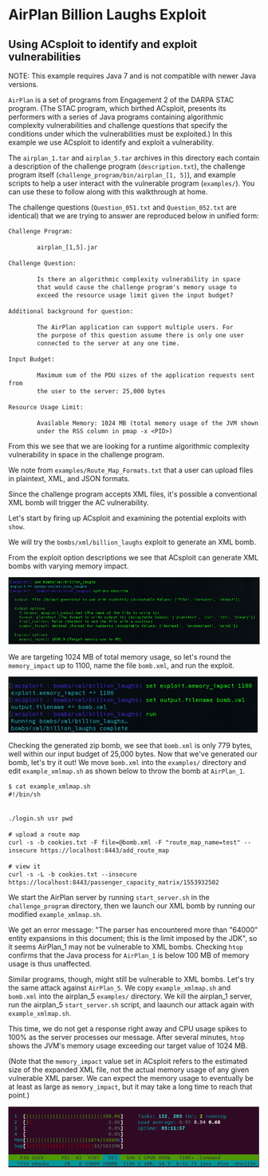 # AirPlan Billion Laughs Exploit

## Using ACsploit to identify and exploit vulnerabilities

NOTE: This example requires Java 7 and is not compatible with newer Java versions.

`AirPlan` is a set of programs from Engagement 2 of the DARPA STAC program. (The STAC program, which birthed ACsploit, presents its performers with a series of Java programs containing algorithmic complexity vulnerabilities and challenge questions that specify the conditions under which the vulnerabilities must be exploited.) In this example we use ACsploit to identify and exploit a vulnerability.

The `airplan_1.tar` and `airplan_5.tar` archives in this directory each contain a description of the challenge program (`description.txt`), the challenge program itself (`challenge_program/bin/airplan_[1, 5]`), and example scripts to help a user interact with the vulnerable program (`examples/`). You can use these to follow along with this walkthrough at home.

The challenge questions (`Question_051.txt` and `Question_052.txt` are identical) that we are trying to answer are reproduced below in unified form:

```
Challenge Program:

        airplan_[1,5].jar

Challenge Question:

        Is there an algorithmic complexity vulnerability in space
        that would cause the challenge program's memory usage to
        exceed the resource usage limit given the input budget?

Additional background for question:

        The AirPlan application can support multiple users. For
        the purpose of this question assume there is only one user
        connected to the server at any one time.

Input Budget:

        Maximum sum of the PDU sizes of the application requests sent from
        the user to the server: 25,000 bytes

Resource Usage Limit:

        Available Memory: 1024 MB (total memory usage of the JVM shown 
        under the RSS column in pmap -x <PID>)
```

From this we see that we are looking for a runtime algorithmic complexity vulnerability in space in the challenge program. 

We note from `examples/Route_Map_Formats.txt` that a user can upload files in plaintext, XML, and JSON formats.

Since the challenge program accepts XML files, it's possible a conventional XML bomb will trigger the AC vulnerability.

Let's start by firing up ACsploit and examining the potential exploits with `show`.

We will try the `bombs/xml/billion_laughs` exploit to generate an XML bomb.

From the exploit option descriptions we see that ACsploit can generate XML bombs with varying memory impact.

<img src="images/STAC-airplan/acsploitdescribeoptions.png" class="center"  width="700">

We are targeting 1024 MB of total memory usage, so let's round the `memory_impact` up to 1100, name the file `bomb.xml`, and run the exploit.

<img src="images/STAC-airplan/acsploitrun.png" class="center" width="500">

Checking the generated zip bomb, we see that `bomb.xml` is only 779 bytes, well within our input budget of 25,000 bytes. Now that we've generated our bomb, let's try it out! We move `bomb.xml` into the `examples/` directory and edit `example_xmlmap.sh` as shown below to throw the bomb at `AirPlan_1`.

```
$ cat example_xmlmap.sh
#!/bin/sh


./login.sh usr pwd

# upload a route map
curl -s -b cookies.txt -F file=@bomb.xml -F "route_map_name=test" --insecure https://localhost:8443/add_route_map

# view it
curl -s -L -b cookies.txt --insecure https://localhost:8443/passenger_capacity_matrix/1553932502
```

We start the AirPlan server by running `start_server.sh` in the `challenge_program` directory, then we launch our XML bomb by running our modified `example_xmlmap.sh`.

We get an error message: "The parser has encountered more than "64000" entity expansions in this document; this is the limit imposed by the JDK", so it seems AirPlan_1 may not be vulnerable to XML bombs. Checking `htop` confirms that the Java process for `AirPlan_1` is below 100 MB of memory usage is thus unaffected.

Similar programs, though, might still be vulnerable to XML bombs. Let's try the same attack against `AirPlan_5`. We copy `example_xmlmap.sh` and `bomb.xml` into the airplan_5 `examples/` directory. We kill the airplan_1 server, run the airplan_5 `start_server.sh` script, and laaunch our attack again with `example_xmlmap.sh`. 

This time, we do not get a response right away and CPU usage spikes to 100% as the server processes our message. After several minutes, `htop` shows the JVM's memory usage exceeding our target value of 1024 MB.

(Note that the `memory_impact` value set in ACsploit refers to the estimated size of the expanded XML file, not the actual memory usage of any given vulnerable XML parser. We can expect the memory usage to eventually be at least as large as `memory_impact`, but it may take a long time to reach that point.)
 
<img src="images/STAC-airplan/htop.png" class="center"  width="600">
